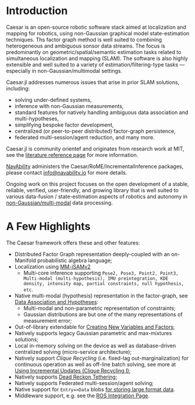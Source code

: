 # Introduction
Caesar is an open-source robotic software stack aimed at localization and mapping for robotics, using non-Gaussian graphical model state-estimation techniques.  Ths factor graph method is well suited to combining heterogeneous and ambiguous sonsor data streams.  The focus is predominantly on geometric/spatial/semantic estimation tasks related to simultaneous localization and mapping (SLAM).  The software is also highly extensible and well suited to a variety of estimation/filtering-type tasks — especially in non-Gaussian/multimodal settings.  

Caesar.jl addresses numerous issues that arise in prior SLAM solutions, including: 
- solving under-defined systems, 
- inference with non-Gaussian measurements, 
- standard features for natively handling ambiguous data association and multi-hypotheses, 
- simplifying bespoke factor development, 
- centralized (or peer-to-peer distributed) factor-graph persistence, 
- federated multi-session/agent reduction, and many more.  

Caesar.jl is community orientef and originates from research work at MIT, see the [literature reference page](https://www.juliarobotics.org/Caesar.jl/latest/refs/literature/) for more information.

[NavAbility](https://www.navability.io/) administers the Caesar/RoME/IncrementalInference packages, please contact [info@navability.io](https://navability.io/contact/) for more details.

Ongoing work on this project focuses on the open development of a stable, reliable, verified, user-friendly, and growing library that is well suited to various data-fusion / state-estimation aspects of robotics and autonomy in [non-Gaussian/multi-modal](https://juliarobotics.org/Caesar.jl/latest/concepts/concepts/#Why/Where-does-non-Gaussian-data-come-from?-1) data processing.

# A Few Highlights

The Caesar framework offers these and other features:
* Distributed Factor Graph representation deeply-coupled with an on-Manifold probabilistic algebra language;
* Localization using [MM-iSAMv2](http://www.juliarobotics.org/Caesar.jl/latest/refs/literature/#Related-Literature-1)
  * Multi-core inference supporting `Pose2, Pose3, Point2, Point3, Multi-modal (multi-hypothesis), IMU preintegration, KDE density, intensity map, partial constraints, null hypothesis, etc`.
* Native multi-modal (hypothesis) representation in the factor-graph, see [Data Association and Hypotheses](@ref):
  * Multi-modal and non-parametric representation of constraints;
  * Gaussian distributions are but one of the many representations of measurement error;
* Out-of-library extendable for [Creating New Variables and Factors](@ref);
* Natively supports legacy Gaussian parametric and max-mixtures solutions;
* Local in-memory solving on the device as well as database-driven centralized solving (micro-service architecture);
* Natively support *Clique Recycling* (i.e. fixed-lag out-marginalization) for continuous operation as well as off-line batch solving, see more at [Using Incremental Updates (Clique Recycling I)](@ref);
* Natively supports [Dead Reckon Tethering](examples/deadreckontether.md);
* Natively supports Federated multi-session/agent solving;
* Native support for `Entry=>Data` blobs [for storing large format data](https://juliarobotics.org/Caesar.jl/latest/concepts/entry_data/).
* Middleware support, e.g. see the [ROS Integration Page](examples/using_ros.md).
